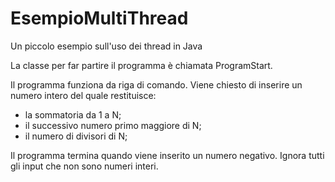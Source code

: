 # EsempioMultiThread
Un piccolo esempio sull'uso dei thread in Java

La classe per far partire il programma è chiamata ProgramStart.

Il programma funziona da riga di comando. 
Viene chiesto di inserire un numero intero del quale restituisce:
 - la sommatoria da 1 a N;
 - il successivo numero primo maggiore di N;
 - il numero di divisori di N;

Il programma termina quando viene inserito un numero negativo.
Ignora tutti gli input che non sono numeri interi.
